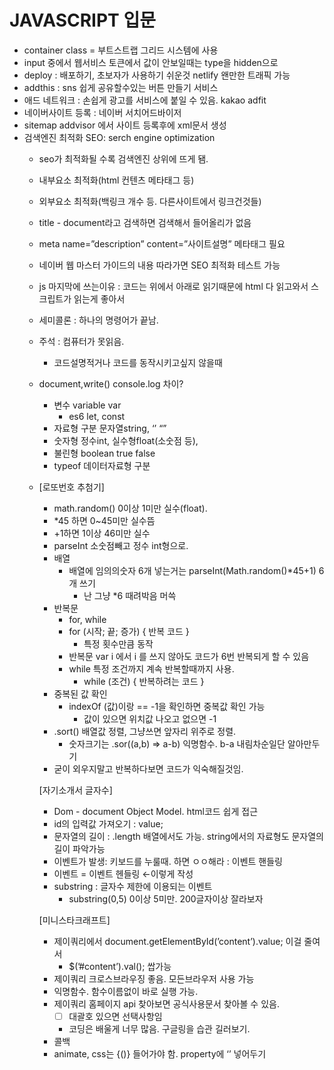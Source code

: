 # JAVASCRIPT 입문
-   container class = 부트스트랩 그리드 시스템에 사용  
-   input 중에서 웹서비스 토큰에서 값이 안보일때는 type을 hidden으로 
-   deploy : 배포하기, 초보자가 사용하기 쉬운것 netlify 왠만한 트래픽 가능
-   addthis : sns 쉽게 공유할수있는 버튼 만들기 서비스
-   애드 네트워크 : 손쉽게 광고를 서비스에 붙일 수 있음. kakao adfit
-   네이버사이트 등록 : 네이버 서치어드바이저
-   sitemap addvisor 에서 사이트 등록후에 xml문서 생성
-   검색엔진 최적화 SEO: serch engine optimization
    -   seo가 최적화될 수록 검색엔진 상위에 뜨게 됌.
    -   내부요소 최적화(html 컨텐츠 메타태그 등)
    -   외부요소 최적화(백링크 개수 등. 다른사이트에서 링크건것들)
    -   title - document라고 검색하면 검색해서 들어올리가 없음
    -   meta name=”description” content=”사이트설명” 메타태그 필요
    -   네이버 웹 마스터 가이드의 내용 따라가면 SEO 최적화 테스트 가능
    -   js 마지막에 쓰는이유 : 코드는 위에서 아래로 읽기때문에 html 다 읽고와서 스크립트가 읽는게 좋아서
    -   세미콜론 : 하나의 명령어가 끝남.
    -   주석 : 컴퓨터가 못읽음.
        -   코드설명적거나 코드를 동작시키고싶지 않을때
    -   document,write() console.log 차이?
           -   변수 variable var
                -   es6 let, const
        -   자료형 구분 문자열string, ‘’ “”
        -   숫자형 정수int, 실수형float(소숫점 등),
        -   불린형 boolean true false
        -   typeof 데이터자료형 구분

    -   [로또번호 추첨기]
        -   math.random() 0이상 1미만 실수(float).
        -   *45 하면 0~45미만 실수뜸
        -   +1하면 1이상 46미만 실수
        -   parseInt 소숫점빼고 정수 int형으로.
        -   배열
            -   배열에 임의의숫자 6개 넣는거는 parseInt(Math.random()*45+1) 6개 쓰기
                -   난 그냥 *6 때려박음 머쓱
        -   반복문
            -   for, while
            -   for (시작; 끝; 증가) { 반복 코드 }
                -   특정 횟수만큼 동작
            -   반복문 var i 에서 i 를 쓰지 않아도 코드가 6번 반복되게 할 수 있음
            -   while 특정 조건까지 계속 반복할때까지 사용.
                -   while (조건) { 반복하려는 코드 }
        -   중복된 값 확인
            -   indexOf (값)이랑 == -1을 확인하면 중복값 확인 가능
                -   값이 있으면 위치값 나오고 없으면 -1
        -   .sort() 배열값 정렬, 그냥쓰면 앞자리 위주로 정렬.
            -   숫자크기는 .sor((a,b) ⇒ a-b) 익명함수. b-a 내림차순일단 알아만두기
        -   굳이 외우지말고 반복하다보면 코드가 익숙해질것임.
            
        
        [자기소개서 글자수]
        -   Dom - document Object Model. html코드 쉽게 접근
        -   id의 입력값 가져오기 : value;
        -   문자열의 길이 : .length 배열에서도 가능. string에서의 자료형도 문자열의 길이 파악가능
        -   이벤트가 발생: 키보드를 누룰때. 하면 ㅇㅇ해라 : 이벤트 핸들링
        -   이벤트 = 이벤트 헨들링 ←이렇게 작성
        -   substring : 글자수 제한에 이용되는 이벤트
            -   substring(0,5) 0이상 5미만. 200글자이상 잘라보자
        
        [미니스타크래프트]
        -   제이쿼리에서 document.getElementById(’content’).value; 이걸 줄여서
            -   $(’#content’).val(); 쌉가능
        -   제이쿼리 크로스브라우징 좋음. 모든브라우저 사용 가능
        -   익명함수. 함수이름없이 바로 실행 가능.
        -   제이쿼리 홈페이지 api 찾아보면 공식사용문서 찾아볼 수 있음.
            -   [  ] 대괄호 있으면 선택사항임
            -   코딩은 배울게 너무 많음. 구글링을 습관 길러보기.
        -   콜백
        -   animate, css는 {()} 들어가야 함. property에 ‘’ 넣어두기

